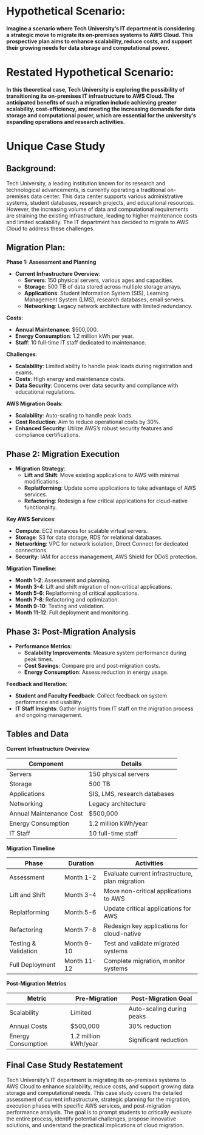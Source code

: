 # Hypothetical Scenario:

#### Imagine a scenario where Tech University’s IT department is considering a strategic move to migrate its on-premises systems to AWS Cloud. This prospective plan aims to enhance scalability, reduce costs, and support their growing needs for data storage and computational power.

# Restated Hypothetical Scenario:

#### In this theoretical case, Tech University is exploring the possibility of transitioning its on-premises IT infrastructure to AWS Cloud. The anticipated benefits of such a migration include achieving greater scalability, cost-efficiency, and meeting the increasing demands for data storage and computational power, which are essential for the university’s expanding operations and research activities.

# Unique Case Study

## Background:
Tech University, a leading institution known for its research and technological advancements, is currently operating a traditional on-premises data center. This data center supports various administrative systems, student databases, research projects, and educational resources. However, the increasing volume of data and computational requirements are straining the existing infrastructure, leading to higher maintenance costs and limited scalability. The IT department has decided to migrate to AWS Cloud to address these challenges.

## Migration Plan:

**Phase 1: Assessment and Planning**
- **Current Infrastructure Overview**:
  - **Servers**: 150 physical servers, various ages and capacities.
  - **Storage**: 500 TB of data stored across multiple storage arrays.
  - **Applications**: Student Information System (SIS), Learning Management System (LMS), research databases, email servers.
  - **Networking**: Legacy network architecture with limited redundancy.

**Costs**:
- **Annual Maintenance**: $500,000.
- **Energy Consumption**: 1.2 million kWh per year.
- **Staff**: 10 full-time IT staff dedicated to maintenance.

**Challenges**:
- **Scalability**: Limited ability to handle peak loads during registration and exams.
- **Costs**: High energy and maintenance costs.
- **Data Security**: Concerns over data security and compliance with educational regulations.

**AWS Migration Goals**:
- **Scalability**: Auto-scaling to handle peak loads.
- **Cost Reduction**: Aim to reduce operational costs by 30%.
- **Enhanced Security**: Utilize AWS’s robust security features and compliance certifications.

## Phase 2: Migration Execution
- **Migration Strategy**:
  - **Lift and Shift**: Move existing applications to AWS with minimal modifications.
  - **Replatforming**: Update some applications to take advantage of AWS services.
  - **Refactoring**: Redesign a few critical applications for cloud-native functionality.

**Key AWS Services**:
- **Compute**: EC2 instances for scalable virtual servers.
- **Storage**: S3 for data storage, RDS for relational databases.
- **Networking**: VPC for network isolation, Direct Connect for dedicated connections.
- **Security**: IAM for access management, AWS Shield for DDoS protection.

**Migration Timeline**:
- **Month 1-2**: Assessment and planning.
- **Month 3-4**: Lift and shift migration of non-critical applications.
- **Month 5-6**: Replatforming of critical applications.
- **Month 7-8**: Refactoring and optimization.
- **Month 9-10**: Testing and validation.
- **Month 11-12**: Full deployment and monitoring.

## Phase 3: Post-Migration Analysis
- **Performance Metrics**:
  - **Scalability Improvements**: Measure system performance during peak times.
  - **Cost Savings**: Compare pre and post-migration costs.
  - **Energy Consumption**: Assess reduction in energy usage.

**Feedback and Iteration**:
- **Student and Faculty Feedback**: Collect feedback on system performance and usability.
- **IT Staff Insights**: Gather insights from IT staff on the migration process and ongoing management.


## Tables and Data

**Current Infrastructure Overview**

| Component                  | Details                           |
|----------------------------|-----------------------------------|
| Servers                    | 150 physical servers              |
| Storage                    | 500 TB                            |
| Applications               | SIS, LMS, research databases      |
| Networking                 | Legacy architecture               |
| Annual Maintenance Cost    | $500,000                          |
| Energy Consumption         | 1.2 million kWh/year              |
| IT Staff                   | 10 full-time staff                |

**Migration Timeline**

| Phase              | Duration  | Activities                                        |
|--------------------|-----------|--------------------------------------------------|
| Assessment         | Month 1-2 | Evaluate current infrastructure, plan migration  |
| Lift and Shift     | Month 3-4 | Move non-critical applications to AWS            |
| Replatforming      | Month 5-6 | Update critical applications for AWS             |
| Refactoring        | Month 7-8 | Redesign key applications for cloud-native       |
| Testing & Validation | Month 9-10 | Test and validate migrated systems               |
| Full Deployment    | Month 11-12| Complete migration, monitor systems              |

**Post-Migration Metrics**

| Metric              | Pre-Migration            | Post-Migration Goal          |
|---------------------|--------------------------|------------------------------|
| Scalability         | Limited                  | Auto-scaling during peaks    |
| Annual Costs        | $500,000                 | 30% reduction                |
| Energy Consumption  | 1.2 million kWh/year     | Significant reduction        |

## Final Case Study Restatement

Tech University’s IT department is migrating its on-premises systems to AWS Cloud to enhance scalability, reduce costs, and support growing data storage and computational needs. This case study covers the detailed assessment of current infrastructure, strategic planning for the migration, execution phases with specific AWS services, and post-migration performance analysis. The goal is to prompt students to critically evaluate the entire process, identify potential challenges, propose innovative solutions, and understand the practical implications of cloud migration.
